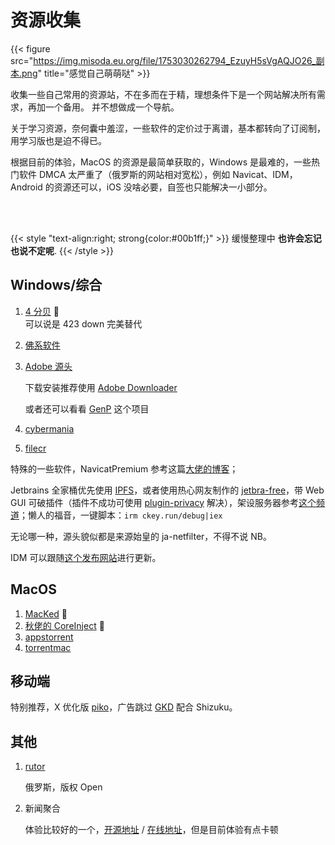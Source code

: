 # 资源收集


{{< figure src="https://img.misoda.eu.org/file/1753030262794_EzuyH5sVgAQJO26_副本.png" title="感觉自己萌萌哒" >}}

收集一些自己常用的资源站，不在多而在于精，理想条件下是一个网站解决所有需求，再加一个备用。
并不想做成一个导航。

关于学习资源，奈何囊中羞涩，一些软件的定价过于离谱，基本都转向了订阅制，用学习版也是迫不得已。

根据目前的体验，MacOS 的资源是最简单获取的，Windows 是最难的，一些热门软件 DMCA 太严重了（俄罗斯的网站相对宽松），例如 Navicat、IDM，Android 的资源还可以，iOS 没啥必要，自签也只能解决一小部分。

<br/>
<br/>

{{< style "text-align:right; strong{color:#00b1ff;}" >}}
缓慢整理中 **也许会忘记也说不定呢**.
{{< /style >}}

## Windows/综合

1. [4 分贝](https://4fb.cn/) :tada:
     <br/>可以说是 423 down 完美替代

2. [佛系软件](https://foxirj.com/)

3. [Adobe 源头](https://w16.monkrus.ws/)

     下载安装推荐使用 [Adobe Downloader](https://github.com/X1a0He/Adobe-Downloader)

     或者还可以看看 [GenP](https://github.com/etherized/GenP) 这个项目

4. [cybermania](https://www.cybermania.ws/)

5. [filecr](https://filecr.com/en-us/)

特殊的一些软件，NavicatPremium 参考这篇[大佬的博客](https://github.lijunyi.xyz/blogs/app/2022/NavicatPremium16.html)；

Jetbrains 全家桶优先使用 [IPFS](https://3.jetbra.in/)，或者使用热心网友制作的 [jetbra-free](https://gitee.ltd/Lee/jetbra-free)，带 Web GUI 可破插件（插件不成功可使用 [plugin-privacy](https://gitea.998043.xyz/novice/plugin-privacy) 解决），架设服务器参考[这个频道](https://t.me/ja_netfilter_group)；懒人的福音，一键脚本：`irm ckey.run/debug|iex`

无论哪一种，源头貌似都是来源始皇的 ja-netfilter，不得不说 NB。

IDM 可以跟随[这个发布网站](https://idm.ckk.ir/)进行更新。

## MacOS

1. [MacKed](https://macked.app/) :tada:
2. [秋佬的 CoreInject](https://git.sr.ht/~qiuchenly/CoreInject) :tada:
3. [appstorrent](https://appstorrent.ru/)
4. [torrentmac](https://www.torrentmac.net/)

## 移动端

特别推荐，X 优化版 [piko](https://github.com/crimera/piko)，广告跳过 [GKD](https://github.com/gkd-kit/gkd) 配合 Shizuku。

## 其他

1. [rutor](https://rutor.info/)

   俄罗斯，版权 Open

2. 新闻聚合

   体验比较好的一个，[开源地址](https://github.com/LYX9527/what-happen) / [在线地址](https://news.yltfspace.com/)，但是目前体验有点卡顿

